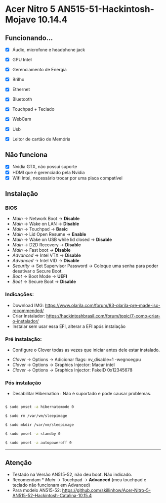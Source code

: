 # Acer Nitro 5 AN515-51-Hackintosh-Mojave 10.14.4

## Funcionando...
 - [x] Áudio, microfone e headphone jack
 - [x] GPU Intel
 - [x] Gerenciamento de Energia
 - [x] Brilho
 - [x] Ethernet
 - [x] Bluetooth
 - [x] Touchpad + Teclado
 - [x] WebCam
 - [x] Usb
 - [x] Leitor de cartão de Memória


 ## Não funciona
 - [x] Nvidia GTX, não possui suporte
 - [x] HDMI que é gerenciado pela Nvidia
 - [x] Wifi Intel, necessário trocar por uma placa compatível
 
## Instalação
 
 ### BIOS
* *Main* → Network Boot → **Disable**
* *Main* → Wake on LAN → **Disable**
* *Main* → Touchpad → **Basic**
* *Main* → Lid Open Resume → **Enable**
* *Main* → Wake on USB while lid closed → **Disable**
* *Main* → D2D Recovery → **Disable**
* *Main* → Fast boot → **Disable**
* *Advanced* → Intel VTX → **Disable**
* *Advanced* → Intel VID → **Disable**
* *Security* → Set Supervisor Password → Coloque uma senha para poder desativar o Secure Boot.
* *Boot* → Boot Mode → **UEFI**
* *Boot* → Secure Boot → **Disable**

### Indicações:

- Download IMG: https://www.olarila.com/forum/83-olarila-pre-made-iso-recommended/
- Criar Instalador: https://hackintoshbrasil.com/forum/topic/7-como-criar-o-instalador/
- Instalar sem usar essa EFI, alterar a EFI após instalação

### Pré instalação:
- Configure o Clover todas as vezes que iniciar antes dele estar instalado.

* *Clover* → Options → Adicionar flags: nv_disable=1 -wegnoegpu
* *Clover* → Options → Graphics Injector: Macar intel
* *Clover* → Options → Graphics Injector: FakeID 0x12345678

### Pós instalação

- Desabilitar Hibernation : Não é suportado e pode causar problemas.

```sh

$ sudo pmset -a hibernatemode 0

$ sudo rm /var/vm/sleepimage

$ sudo mkdir /var/vm/sleepimage

$ sudo pmset -a standby 0

$ sudo pmset -a autopoweroff 0

```

---

## Atenção

- Testado na Versão AN515-52, não deu boot. Não indicado.
- Recomendam * *Main* → Touchpad → **Advanced** (meu touchpad e teclado não funcionam em Advanced)
- Para modelo AN515-52: https://github.com/skillinhow/Acer-Nitro-5-AN515-52-Hackintosh-Catalina-10.15.4
